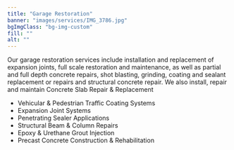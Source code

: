 ```yaml
---
title: "Garage Restoration"
banner: "images/services/IMG_3786.jpg"
bgImgClass: "bg-img-custom"
fill: ""
alt: ""
---
```


Our garage restoration services include installation and replacement of expansion joints, full scale restoration and maintenance, as well as partial and full depth concrete repairs, shot blasting, grinding, coating and sealant replacement or repairs and structural concrete repair. We also install, repair and maintain
Concrete Slab Repair & Replacement

- Vehicular & Pedestrian Traffic Coating Systems
- Expansion Joint Systems
- Penetrating Sealer Applications
- Structural Beam & Column Repairs
- Epoxy & Urethane Grout Injection
- Precast Concrete Construction & Rehabilitation
